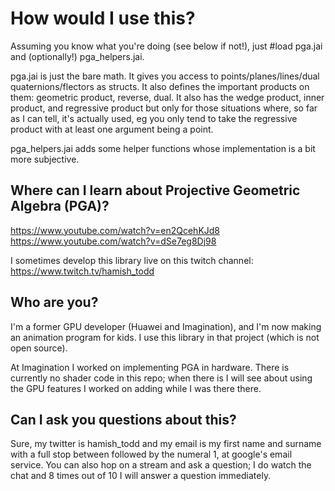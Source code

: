# How would I use this?
Assuming you know what you're doing (see below if not!), just #load pga.jai and (optionally!) pga_helpers.jai.

pga.jai is just the bare math. It gives you access to points/planes/lines/dual quaternions/flectors as structs. It also defines the important products on them: geometric product, reverse, dual. It also has the wedge product, inner product, and regressive product but only for those situations where, so far as I can tell, it's actually used, eg you only tend to take the regressive product with at least one argument being a point.

pga_helpers.jai adds some helper functions whose implementation is a bit more subjective.

## Where can I learn about Projective Geometric Algebra (PGA)?
https://www.youtube.com/watch?v=en2QcehKJd8
https://www.youtube.com/watch?v=dSe7eg8Dj98

I sometimes develop this library live on this twitch channel:
https://www.twitch.tv/hamish_todd

## Who are you?
I'm a former GPU developer (Huawei and Imagination), and I'm now making an animation program for kids. I use this library in that project (which is not open source).

At Imagination I worked on implementing PGA in hardware. There is currently no shader code in this repo; when there is I will see about using the GPU features I worked on adding while I was there there.

## Can I ask you questions about this?
Sure, my twitter is hamish_todd and my email is my first name and surname with a full stop between followed by the numeral 1, at google's email service. You can also hop on a stream and ask a question; I do watch the chat and 8 times out of 10 I will answer a question immediately.